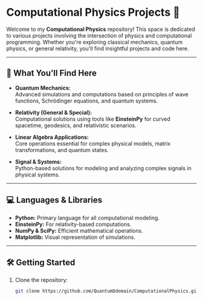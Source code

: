 # Computational Physics Projects 🚀  

Welcome to my **Computational Physics** repository! This space is dedicated to various projects involving the intersection of physics and computational programming. Whether you're exploring classical mechanics, quantum physics, or general relativity, you'll find insightful projects and code here.  

---

## 🔬 **What You'll Find Here**  

- **Quantum Mechanics:**  
  Advanced simulations and computations based on principles of wave functions, Schrödinger equations, and quantum systems.  

- **Relativity (General & Special):**  
  Computational solutions using tools like **EinsteinPy** for curved spacetime, geodesics, and relativistic scenarios.  

- **Linear Algebra Applications:**  
  Core operations essential for complex physical models, matrix transformations, and quantum states.  

- **Signal & Systems:**  
  Python-based solutions for modeling and analyzing complex signals in physical systems.  

---

## 💻 **Languages & Libraries**  

- **Python:** Primary language for all computational modeling.  
- **EinsteinPy:** For relativity-based computations.  
- **NumPy & SciPy:** Efficient mathematical operations.  
- **Matplotlib:** Visual representation of simulations.  

---

## 🛠️ **Getting Started**  

1. Clone the repository:  
   ```bash
   git clone https://github.com/QuantumDdomain/ComputationalPhysics.git

